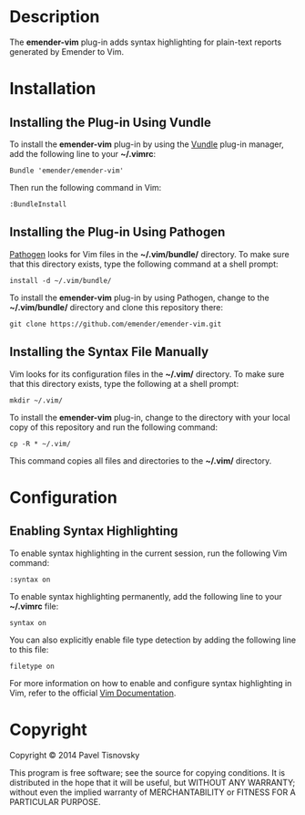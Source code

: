 Description
===========

The **emender-vim** plug-in adds syntax highlighting for plain-text reports
generated by Emender to Vim.

Installation
============

Installing the Plug-in Using Vundle
-----------------------------------

To install the **emender-vim** plug-in by using the
[Vundle](https://github.com/gmarik/vundle) plug-in manager, add the
following line to your **~/.vimrc**:

    Bundle 'emender/emender-vim'

Then run the following command in Vim:

    :BundleInstall

Installing the Plug-in Using Pathogen
-------------------------------------

[Pathogen](https://github.com/tpope/vim-pathogen) looks for Vim files in
the **~/.vim/bundle/** directory. To make sure that this directory exists,
type the following command at a shell prompt:

    install -d ~/.vim/bundle/

To install the **emender-vim** plug-in by using Pathogen, change to the
**~/.vim/bundle/** directory and clone this repository there:

    git clone https://github.com/emender/emender-vim.git

Installing the Syntax File Manually
-----------------------------------

Vim looks for its configuration files in the **~/.vim/** directory. To make
sure that this directory exists, type the following at a shell prompt:

    mkdir ~/.vim/

To install the **emender-vim** plug-in, change to the directory with your
local copy of this repository and run the following command:

    cp -R * ~/.vim/

This command copies all files and directories to the **~/.vim/** directory.

Configuration
=============

Enabling Syntax Highlighting
----------------------------

To enable syntax highlighting in the current session, run the following Vim
command:

    :syntax on

To enable syntax highlighting permanently, add the following line to your
**~/.vimrc** file:

    syntax on

You can also explicitly enable file type detection by adding the following
line to this file:

    filetype on

For more information on how to enable and configure syntax highlighting in
Vim, refer to the official
[Vim Documentation](http://vimdoc.sourceforge.net/htmldoc/syntax.html).

Copyright
=========

Copyright © 2014 Pavel Tisnovsky

This program is free software; see the source for copying conditions. It is
distributed in the hope that it will be useful, but WITHOUT ANY WARRANTY;
without even the implied warranty of MERCHANTABILITY or FITNESS FOR A
PARTICULAR PURPOSE.
